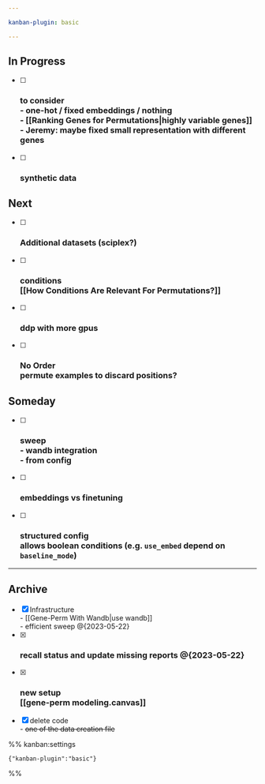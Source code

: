 ```yaml
---

kanban-plugin: basic

---
```


## In Progress

- [ ] ### to consider <br>- one-hot / fixed embeddings / nothing<br>- [[Ranking Genes for Permutations|highly variable genes]]<br>- Jeremy: maybe fixed small representation with different genes
- [ ] ### synthetic data


## Next

- [ ] ### Additional datasets (sciplex?)
- [ ] ### conditions<br>[[How Conditions Are Relevant For Permutations?]]
- [ ] ### ddp with more gpus
- [ ] ### No Order<br>permute examples to discard positions?


## Someday

- [ ] ### sweep<br>- wandb integration<br>- from config
- [ ] ### embeddings vs finetuning
- [ ] ### structured config<br>allows boolean conditions (e.g. `use_embed` depend on `baseline_mode`)


***

## Archive

- [x] Infrastructure<br>- [[Gene-Perm With Wandb|use wandb]]<br>- efficient sweep @{2023-05-22}
- [x] ### recall status and update missing reports @{2023-05-22}
- [x] ### new setup <br>[[gene-perm modeling.canvas]]
- [x] delete code<br>- ~~one of the data creation file~~

%% kanban:settings
```
{"kanban-plugin":"basic"}
```
%%